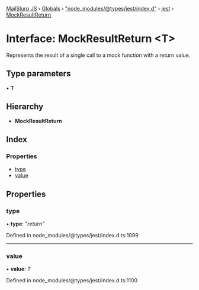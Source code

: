 [MailSlurp JS](../README.md) › [Globals](../globals.md) › ["node_modules/@types/jest/index.d"](../modules/_node_modules__types_jest_index_d_.md) › [jest](../modules/_node_modules__types_jest_index_d_.jest.md) › [MockResultReturn](_node_modules__types_jest_index_d_.jest.mockresultreturn.md)

# Interface: MockResultReturn <**T**>

Represents the result of a single call to a mock function with a return value.

## Type parameters

▪ **T**

## Hierarchy

* **MockResultReturn**

## Index

### Properties

* [type](_node_modules__types_jest_index_d_.jest.mockresultreturn.md#type)
* [value](_node_modules__types_jest_index_d_.jest.mockresultreturn.md#value)

## Properties

###  type

• **type**: *"return"*

Defined in node_modules/@types/jest/index.d.ts:1099

___

###  value

• **value**: *T*

Defined in node_modules/@types/jest/index.d.ts:1100
